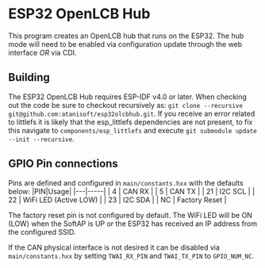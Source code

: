 # ESP32 OpenLCB Hub

This program creates an OpenLCB hub that runs on the ESP32. The hub mode will need to be enabled via configuration update through the web interface *OR* via CDI.

## Building

The ESP32 OpenLCB Hub requires ESP-IDF v4.0 or later. When checking out the code be sure to checkout recursively as:
`git clone --recursive git@github.com:atanisoft/esp32olcbhub.git`. If you receive an error related to littlefs it is likely that the esp_littlefs dependencies are not present, to fix this navigate to `components/esp_littlefs` and execute `git submodule update --init --recursive`.

## GPIO Pin connections

Pins are defined and configured in `main/constants.hxx` with the defaults below:
|PIN|Usage|
|---|-----|
| 4 | CAN RX |
| 5 | CAN TX |
| 21 | I2C SCL |
| 22 | WiFi LED (Active LOW) |
| 23 | I2C SDA |
| NC | Factory Reset |

The factory reset pin is not configured by default. The WiFi LED will be ON (LOW) when the SoftAP is UP or the ESP32 has received an IP address from the configured SSID.

If the CAN physical interface is not desired it can be disabled via `main/constants.hxx` by setting `TWAI_RX_PIN` and `TWAI_TX_PIN` to `GPIO_NUM_NC`.